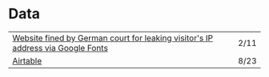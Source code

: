 # Data

|                                                                                                                                                               |      |
| ------------------------------------------------------------------------------------------------------------------------------------------------------------- | ---- |
| [Website fined by German court for leaking visitor's IP address via Google Fonts](https://www.theregister.com/2022/01/31/website\_fine\_google\_fonts\_gdpr/) | 2/11 |
| [Airtable](https://www.airtable.com)                                                                                                                          | 8/23 |
